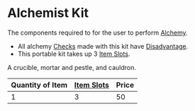 # Alchemist Kit

The components required to for the user to perform [Alchemy](../../../../../Magic/Alchemy/Alchemy.md). 

* All alchemy [Checks](../../../../../Game%20Procedures/Check.md) made with this kit have [Disadvantage](../../../../../Game%20Procedures/Dice%20Rolls/Disadvantage.md). 
* This portable kit takes up 3 [Item Slots](../../../../../Player%20Characters/Derived%20Statistics/Item%20Slots.md).

A crucible, mortar and pestle, and cauldron.

|Quantity of Item|[Item Slots](../../../../../Player%20Characters/Derived%20Statistics/Item%20Slots.md)|Price|
|----------------|----------|-----|
|1|3|50|
